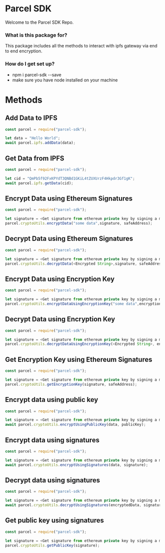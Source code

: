 # Parcel SDK

Welcome to the Parcel SDK Repo.

### What is this package for?
This package includes all the methods to interact with ipfs gateway via end to end encryption.

### How do I get set up?

- npm i parcel-sdk --save
- make sure you have node installed on your machine

# Methods

## Add Data to IPFS

```js
const parcel = require("parcel-sdk");

let data = "Hello World";
await parcel.ipfs.addData(data);

```

## Get Data from IPFS

```js
const parcel = require("parcel-sdk");

let cid = "QmPb5f92FxKPYdT3QNBd1GKiL4tZUXUrzF4Hkpdr3Gf1gK";
await parcel.ipfs.getData(cid);
```
## Encrypt Data using Ethereum Signatures

```js
const parcel = require("parcel-sdk");

let signature = <Get signature from ethereum private key by signing a message>
parcel.cryptoUtils.encryptData("some data",signature, safeAddress);

```

## Decrypt Data using Ethereum Signatures

```js
const parcel = require("parcel-sdk");

let signature = <Get signature from ethereum private key by signing a message>
parcel.cryptoUtils.decryptData(<Encrypted String>,signature, safeAddress);

```

## Encrypt Data using Encryption Key

```js
const parcel = require("parcel-sdk");

let signature = <Get signature from ethereum private key by signing a message>
parcel.cryptoUtils.encryptDataUsingEncryptionKey("some data",encryptionKey);

```

## Decrypt Data using Encryption Key

```js
const parcel = require("parcel-sdk");

let signature = <Get signature from ethereum private key by signing a message>
parcel.cryptoUtils.decryptDataUsingEncryptionKey(<Encrypted String>, encryptionKey);

```


## Get Encryption Key using Ethereum Signatures

```js
const parcel = require("parcel-sdk");

let signature = <Get signature from ethereum private key by signing a message>
parcel.cryptoUtils.getEncryptionKey(signature, safeAddress);

```

## Encrypt data using public key

```js
const parcel = require("parcel-sdk");

let signature = <Get signature from ethereum private key by signing a message>
await parcel.cryptoUtils.encryptUsingPublicKey(data, publicKey);

```

## Encrypt data using signatures

```js
const parcel = require("parcel-sdk");

let signature = <Get signature from ethereum private key by signing a message>
await parcel.cryptoUtils.encryptUsingSignatures(data, signature);

```

## Decrypt data using signatures

```js
const parcel = require("parcel-sdk");

let signature = <Get signature from ethereum private key by signing a message>
await parcel.cryptoUtils.decryptUsingSignatures(encryptedData, signature);

```

## Get public key using signatures

```js
const parcel = require("parcel-sdk");

let signature = <Get signature from ethereum private key by signing a message>
parcel.cryptoUtils.getPublicKey(signature);
